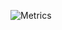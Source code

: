 ![Metrics](https://metrics.lecoq.io/ismaelbalaghni?template=classic&gists=1&languages=1&introduction=1&tweets=1&stars=1&languages.colors=github&languages.threshold=10%25&introduction.title=true&stars.limit=4&tweets.attachments=false&tweets.limit=2&tweets.user=.user.twitter&config.timezone=Europe%2FParis&config.twemoji=true)
